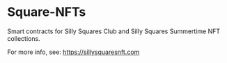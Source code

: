 # Square-NFTs

Smart contracts for Silly Squares Club and Silly Squares Summertime NFT collections.

For more info, see: https://sillysquaresnft.com
